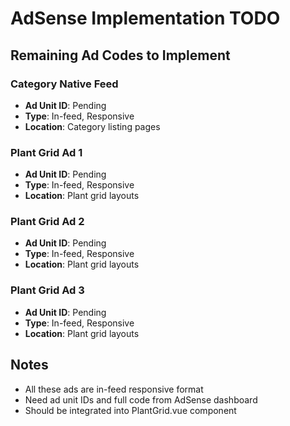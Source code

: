 # AdSense Implementation TODO

## Remaining Ad Codes to Implement

### Category Native Feed
- **Ad Unit ID**: Pending
- **Type**: In-feed, Responsive
- **Location**: Category listing pages

### Plant Grid Ad 1
- **Ad Unit ID**: Pending
- **Type**: In-feed, Responsive
- **Location**: Plant grid layouts

### Plant Grid Ad 2
- **Ad Unit ID**: Pending
- **Type**: In-feed, Responsive
- **Location**: Plant grid layouts

### Plant Grid Ad 3
- **Ad Unit ID**: Pending
- **Type**: In-feed, Responsive
- **Location**: Plant grid layouts

## Notes
- All these ads are in-feed responsive format
- Need ad unit IDs and full code from AdSense dashboard
- Should be integrated into PlantGrid.vue component